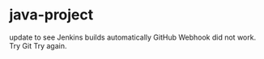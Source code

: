 # java-project
update to see Jenkins builds automatically
GitHub Webhook did not work. Try Git
Try again.
